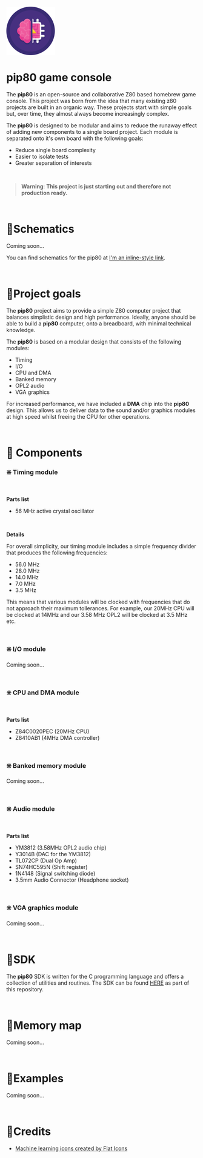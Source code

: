![pip80 logo](assets/logo/pip80-logo-128.png)

# pip80 game console
The **pip80** is an open-source and collaborative Z80 based homebrew game console. This project was born from the idea that many existing z80 projects are built in an organic way. These projects start with simple goals but, over time, they almost always become increasingly complex.

The **pip80** is designed to be modular and aims to reduce the runaway effect of adding new components to a single board project. Each module is separated onto it's own board with the following goals:

 - Reduce single board complexity
 - Easier to isolate tests
 - Greater separation of interests

<br />

> **Warning**: **This project is just starting out and therefore not production ready.**

<br />

# 🔹Schematics

Coming soon...

You can find schematics for the pip80 at [I'm an inline-style link](https://www.google.com).

<br />

# 🔹Project goals

The **pip80** project aims to provide a simple Z80 computer project that balances simplistic design and high performance. Ideally, anyone should be able to build a **pip80** computer, onto a breadboard, with minimal technical knowledge.

The **pip80** is based on a modular design that consists of the following modules:

- Timing
- I/O
- CPU and DMA
- Banked memory
- OPL2 audio
- VGA graphics

For increased performance, we have included a **DMA** chip into the **pip80** design. This allows us to deliver data to the sound and/or graphics modules at high speed whilst freeing the CPU for other operations.

<br />

# 🔹 Components

### ❇️ Timing module

<br />

**Parts list**

- 56 MHz active crystal oscillator

<br />

**Details**

For overall simplicity, our timing module includes a simple frequency divider that produces the following frequencies:

- 56.0 MHz
- 28.0 MHz
- 14.0 MHz
- 7.0 MHz
- 3.5 MHz

This means that various modules will be clocked with frequencies that do not approach their maximum tollerances. For example, our 20MHz CPU will be clocked at 14MHz and our 3.58 MHz OPL2 will be clocked at 3.5 MHz etc.

<br />

### ❇️ I/O module

Coming soon...

<br />

### ❇️ CPU and DMA module

<br />

**Parts list**

- Z84C0020PEC (20MHz CPU)
- Z8410AB1 (4MHz DMA controller)

<br />

### ❇️ Banked memory module

Coming soon...

<br />

### ❇️ Audio module

<br />

**Parts list**

- YM3812 (3.58MHz OPL2 audio chip)
- Y3014B (DAC for the YM3812)
- TL072CP (Dual Op Amp)
- SN74HC595N (Shift register)
- 1N4148 (Signal switching diode)
- 3.5mm Audio Connector (Headphone socket)

<br />

### ❇️ VGA graphics module

Coming soon...

<br />

# 🔹SDK

The **pip80** SDK is written for the C programming language and offers a collection of utilities and routines. The SDK can be found [HERE](sdk/) as part of this repository.

<br />

# 🔹Memory map

Coming soon...

<br />

# 🔹Examples

Coming soon...

<br />

# 🔹Credits
* [Machine learning icons created by Flat Icons](https://www.flaticon.com/free-icons/machine-learning)
